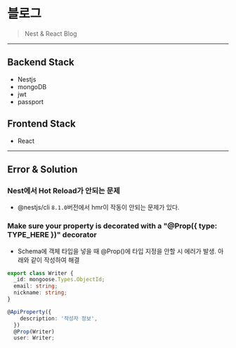 # 블로그

> Nest & React Blog

---

## Backend Stack

- Nestjs
- mongoDB
- jwt
- passport

## Frontend Stack

- React

---

## Error & Solution

### Nest에서 Hot Reload가 안되는 문제

- @nestjs/cli `8.1.0`버전에서 hmr이 작동이 안되는 문제가 있다.

### Make sure your property is decorated with a "@Prop({ type: TYPE_HERE })" decorator

- Schema에 객체 타입을 넣을 때 @Prop()에 타입 지정을 안할 시 에러가 발생. 아래와 같이 작성하여 해결

```ts
export class Writer {
  _id: mongoose.Types.ObjectId;
  email: string;
  nickname: string;
}

@ApiProperty({
    description: '작성자 정보',
  })
  @Prop(Writer)
  user: Writer;

```
